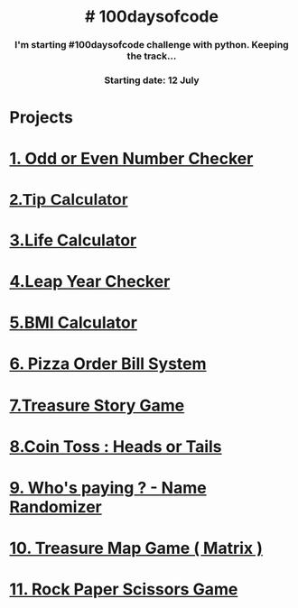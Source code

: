 <h1 align="center">
# 100daysofcode
  </h1>
  <h3 align="center">
I'm starting  #100daysofcode challenge with python. Keeping the track...
</h3>

<h3 align="center">
Starting date: 12 July
</h3>

<h1>Projects</h1>
<h1><a href="https://github.com/rafidoth/100daysofcode/blob/main/odd%20or%20even.py" target="_blank" rel="noopener"><strong>1. Odd or Even Number Checker</strong></a></h1>
<h1><a href="https://github.com/rafidoth/100daysofcode/blob/main/tip_calculator.py" rel="noopener noreferrer" target="_blank"><span style="font-family: Calibri, sans-serif;">2.Tip Calculator</span></a></h1>
<h1><a href="https://github.com/rafidoth/100daysofcode/blob/main/life_calculator.py" rel="noopener noreferrer" target="_blank">3.Life Calculator</a></h1>
<h1><a href="https://github.com/rafidoth/100daysofcode/blob/main/leap-year-program.py" rel="noopener noreferrer" target="_blank">4.Leap Year Checker</a></h1>
<h1><a href="https://github.com/rafidoth/100daysofcode/blob/main/BMI%20calculator.py" rel="noopener noreferrer" target="_blank">5.BMI Calculator</a></h1>
<h1><a href="https://github.com/rafidoth/100daysofcode/blob/main/Pizza%20Order%20Bill%20System.py" rel="noopener noreferrer" target="_blank">6. Pizza Order Bill System</a></h1>
<h1><a href="https://github.com/rafidoth/100daysofcode/blob/main/Treasure%20story%20game.py" rel="noopener noreferrer" target="_blank">7.Treasure Story Game</a></h1>
<h1><a href="https://github.com/rafidoth/100daysofcode/blob/main/heads_or_tails.py" rel="noopener noreferrer" target="_blank">8.Coin Toss : Heads or Tails</a></h1>
<h1><a href="https://github.com/rafidoth/100daysofcode/blob/main/who_is_paying_today_bill_randomizer.py" rel="noopener noreferrer" target="_blank"><strong>9. Who&apos;s paying ? - Name Randomizer</strong></a></h1>
<h1><a href="https://github.com/rafidoth/100daysofcode/blob/main/treasure_map_game.py" rel="noopener noreferrer" target="_blank">10. Treasure Map Game ( Matrix )</a></h1>
<h1><a href="https://github.com/rafidoth/100daysofcode/blob/main/rock_peper_scissors.py" rel="noopener noreferrer" target="_blank">11. Rock Paper Scissors Game</a></h1>
